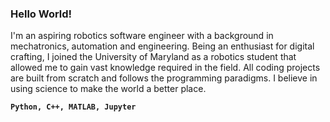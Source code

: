 ### Hello World!

I'm an aspiring robotics software engineer with a background in mechatronics, automation and engineering. Being an enthusiast for digital crafting, I joined the University of Maryland as a robotics student that allowed me to gain vast knowledge required in the field. All coding projects are built from scratch and follows the programming paradigms. I believe in using science to make the world a better place. 


**`Python, C++, MATLAB, Jupyter`** 

<!--
**aaqibsb/aaqibsb** is a ✨ _special_ ✨ repository because its `README.md` (this file) appears on your GitHub profile.

Here are some ideas to get you started:

- 🔭 I’m currently working on ...
- 🌱 I’m currently learning ...
- 👯 I’m looking to collaborate on ...
- 🤔 I’m looking for help with ...
- 💬 Ask me about ...
- 📫 How to reach me: ...
- 😄 Pronouns: ...
- ⚡ Fun fact: ...
-->
